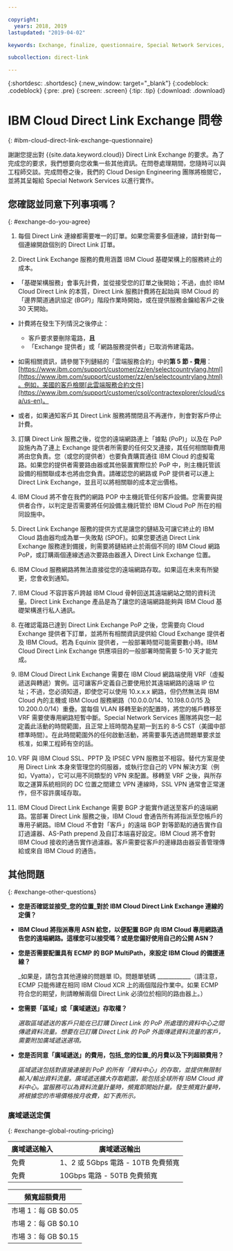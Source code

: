 ```yaml
---

copyright:
  years: 2018, 2019
lastupdated: "2019-04-02"

keywords: Exchange, finalize, questionnaire, Special Network Services, billing, fees, VRF, BGP, ticket, ASN, VPN, metering, data, center, datacenter

subcollection: direct-link

---
```


{:shortdesc: .shortdesc}
{:new_window: target="_blank"}
{:codeblock: .codeblock}
{:pre: .pre}
{:screen: .screen}
{:tip: .tip}
{:download: .download}

# IBM Cloud Direct Link Exchange 問卷
{: #ibm-cloud-direct-link-exchange-questionnaire}

謝謝您提出對 {{site.data.keyword.cloud}} Direct Link Exchange 的要求。為了完成您的要求，我們想要向您收集一些其他資訊。在問卷處理期間，您隨時可以與工程師交談。完成問卷之後，我們的 Cloud Design Engineering 團隊將檢閱它，並將其呈報給 Special Network Services 以進行實作。

## 您確認並同意下列事項嗎？
{: #exchange-do-you-agree}

1. 每個 Direct Link 連線都需要唯一的訂單。如果您需要多個連線，請針對每一個連線開啟個別的 Direct Link 訂單。

2. Direct Link Exchange 服務的費用涵蓋 IBM Cloud 基礎架構上的服務終止的成本。 

 * 「基礎架構服務」會事先計費，並從接受您的訂單之後開始；不過，由於 IBM Cloud Direct Link 的本質，Direct Link 服務計費將在起始與 IBM Cloud 的「邊界閘道通訊協定 (BGP)」階段作業時開始，或在提供服務金鑰給客戶之後 30 天開始。 

 * 計費將在發生下列情況之後停止：
   * 客戶要求要刪除電路，**且** 
   * 「Exchange 提供者」或「網路服務提供者」已取消佈建電路。
  * 如需相關資訊，請參閱下列鏈結的「雲端服務合約」中的**第 5 節 - 費用**：[https://www.ibm.com/support/customer/zz/en/selectcountrylang.html](https://www.ibm.com/support/customer/zz/en/selectcountrylang.html)。例如，美國的客戶檢閱[此雲端服務合約文件](https://www.ibm.com/support/customer/csol/contractexplorer/cloud/csa/us-en)。
  * 或者，如果通知客戶其 Direct Link 服務將關閉且不再運作，則會對客戶停止計費。

3. 訂購 Direct Link 服務之後，從您的遠端網路連上「據點 (PoP)」以及在 PoP 設施內為了連上 Exchange 提供者所需要的任何交叉連接，其任何相關聯費用將由您負責。您（或您的提供者）也要負責購買通往 IBM Cloud 的虛擬電路。如果您的提供者需要路由器或其他裝置實際位於 PoP 中，則主機託管該設備的相關聯成本也將由您負責。請確認您的網路或 PoP 提供者可以連上 Direct Link Exchange，並且可以將相關聯的成本定出價格。

4. IBM Cloud 將不會在我們的網路 POP 中主機託管任何客戶設備。您需要與提供者合作，以判定是否需要將任何設備主機託管於 IBM Cloud PoP 所在的相同設施中。

5. Direct Link Exchange 服務的提供方式是讓您的鏈結及可讓它終止的 IBM Cloud 路由器均成為單一失敗點 (SPOF)。如果您要透過 Direct Link Exchange 服務達到備援，則需要將鏈結終止於兩個不同的 IBM Cloud 網路 PoP，或訂購兩個連線透過次要路由器進入 Direct Link Exchange 位置。

6. IBM Cloud 服務網路將無法直接從您的遠端網路存取。如果這在未來有所變更，您會收到通知。

7. IBM Cloud 不容許客戶跨越 IBM Cloud 骨幹回送其遠端網站之間的資料流量。Direct Link Exchange 產品是為了讓您的遠端網路能夠與 IBM Cloud 基礎架構進行私人通訊。

8. 在確認電路已達到 Direct Link Exchange PoP 之後，您需要向 Cloud Exchange 提供者下訂單，並將所有相關資訊提供給 Cloud Exchange 提供者及 IBM Cloud。若為 Equinix 提供者，一般部署時間可能需要數小時。IBM Cloud Direct Link Exchange 供應項目的一般部署時間需要 5-10 天才能完成。 

9. IBM Cloud Direct Link Exchange 需要在 IBM Cloud 網路端使用 VRF（虛擬遞送與轉遞）實例。這可讓客戶定義自己要使用於其遠端網路的遠端 IP 位址；不過，您必須知道，即使您可以使用 10.x.x.x 網路，但仍然無法與 IBM Cloud 內的主機或 IBM Cloud 服務網路（10.0.0.0/14、10.198.0.0/15 及 10.200.0.0/14）重疊。當每個 VLAN 移轉至新的配置時，將您的帳戶轉移至 VRF 需要使專用網路短暫中斷。Special Network Services 團隊將與您一起定義此活動的時間範圍，且正常上班時間為星期一到五的 8-5 CST（美國中部標準時間）。在此時間範圍外的任何啟動活動，將需要事先透過問題單要求並核准，如果工程師有空的話。 

10. VRF 與 IBM Cloud SSL、PPTP 及 IPSEC VPN 服務並不相容。替代方案是使用 Direct Link 本身來管理您的伺服器，或執行您自己的 VPN 解決方案（例如，Vyatta），它可以用不同類型的 VPN 來配置。移轉至 VRF 之後，與所存取之運算系統相同的 DC 位置之間建立 VPN 連線時，SSL VPN 通常會正常運作，但不容許廣域存取。

11. IBM Cloud Direct Link Exchange 需要 BGP 才能實作遞送至客戶的遠端網路。當部署 Direct Link 服務之後，IBM Cloud 會通告所有將指派至您帳戶的專用子網路。IBM Cloud 不會對「客戶」的遠端 BGP 對等節點的通告實作自訂過濾器、AS-Path prepend 及自訂本端喜好設定。IBM Cloud 將不會對 IBM Cloud 接收的通告實作過濾器。客戶需要從客戶的邊緣路由器妥善管理傳給或來自 IBM Cloud 的通告。

## 其他問題
{: #exchange-other-questions}

* **您是否確認並接受_您的位置_對於 IBM Cloud Direct Link Exchange 連線的定價？**

* **IBM Cloud 將指派專用 ASN 給您，以便配置 BGP 向 IBM Cloud 專用網路通告您的遠端網路。這樣您可以接受嗎？或是您偏好使用自己的公開 ASN？**

* **您是否需要配置具有 ECMP 的 BGP MultiPath，來設定 IBM Cloud 的備援連線？**  

    _如果是，請包含其他連線的問題單 ID。問題單號碼 ____________（請注意，ECMP 只能佈建在相同 IBM Cloud XCR 上的兩個階段作業中。如果 ECMP 符合您的期望，則請瞭解兩個 Direct Link 必須位於相同的路由器上。） 

* **您需要「區域」或「廣域遞送」存取權？**

    _選取區域遞送的客戶只能在已訂購 Direct Link 的 PoP 所處理的資料中心之間傳遞資料流量。想要在已訂購 Direct Link 的 PoP 外面傳遞資料流量的客戶，需要附加廣域遞送選項。_

* **您是否同意「廣域遞送」的費用，包括_您的位置_的月費以及下列超額費用？**

    _區域遞送包括對直接連接到 PoP 的所有「資料中心」的存取，並提供無限制輸入/輸出資料流量。廣域遞送擴大存取範圍，能包括全球所有 IBM Cloud 資料中心。當服務可以為資料流量計量時，頻寬即開始計量。發生頻寬計量時，將根據您的市場價格按月收費，如下表所示。_


### 廣域遞送定價
{: #exchange-global-routing-pricing}

| 廣域遞送輸入 | 廣域遞送輸出 |
|---|---|
| 免費 | 1、2 或 5Gbps 電路 - 10TB 免費頻寬|
| 免費 | 10Gbps 電路 - 50TB 免費頻寬|


|頻寬超額費用|
|---|
| 市場 1：每 GB $0.05|
| 市場 2：每 GB $0.10|
| 市場 3：每 GB $0.15|
